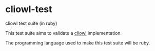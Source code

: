 cliowl-test
===========

cliowl test suite (in ruby)

This test suite aims to validate a [cliowl](https://github.com/aleva/cliowl) implementation.

The programming language used to make this test suite will be ruby.
